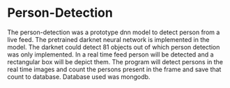 # Person-Detection
The person-detection was a prototype dnn model to detect person from a live feed. The pretrained darknet neural network is implemented in the model. The darknet could detect 81 objects out of which person detection was only implemented. In a real time feed person will be detected and a rectangular box will be depict them. The program will detect persons in the real time images and count the persons present in the frame and save that count to database. Database used was mongodb.
